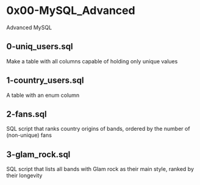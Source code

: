 # 0x00-MySQL_Advanced
Advanced MySQL

## 0-uniq_users.sql
Make a table with all columns capable of holding only unique values

## 1-country_users.sql
A table with an enum column

## 2-fans.sql
SQL script that ranks country origins of bands, ordered by the number of (non-unique) fans

## 3-glam_rock.sql
SQL script that lists all bands with Glam rock as their main style, ranked by their longevity